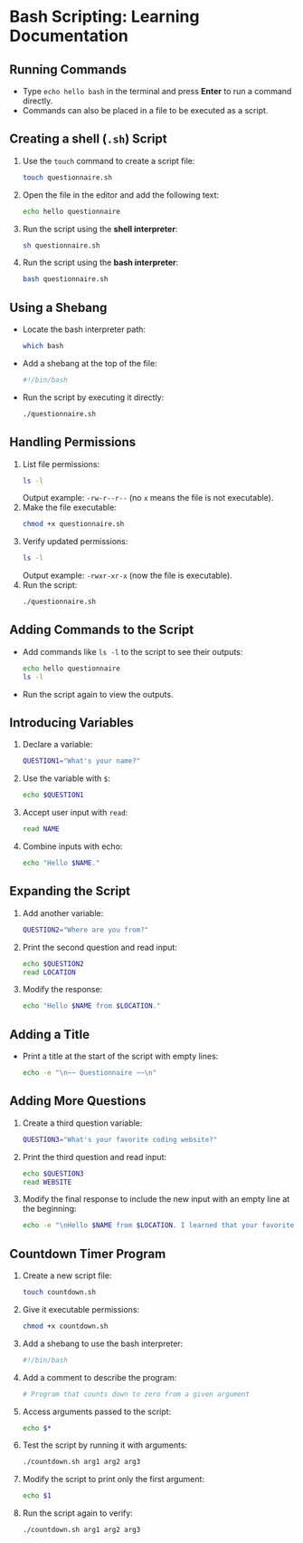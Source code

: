 # Bash Scripting: Learning Documentation

## Running Commands
- Type `echo hello bash` in the terminal and press **Enter** to run a command directly.
- Commands can also be placed in a file to be executed as a script.

## Creating a shell (`.sh`) Script
1. Use the `touch` command to create a script file:
   ```bash
   touch questionnaire.sh
   ```
2. Open the file in the editor and add the following text:
   ```bash
   echo hello questionnaire
   ```
3. Run the script using the **shell interpreter**:
   ```bash
   sh questionnaire.sh
   ```
4. Run the script using the **bash interpreter**:
   ```bash
   bash questionnaire.sh
   ```

## Using a Shebang
- Locate the bash interpreter path:
  ```bash
  which bash
  ```
- Add a shebang at the top of the file:
  ```bash
  #!/bin/bash
  ```
- Run the script by executing it directly:
  ```bash
  ./questionnaire.sh
  ```

## Handling Permissions
1. List file permissions:
   ```bash
   ls -l
   ```
   Output example: `-rw-r--r--` (no `x` means the file is not executable).
2. Make the file executable:
   ```bash
   chmod +x questionnaire.sh
   ```
3. Verify updated permissions:
   ```bash
   ls -l
   ```
   Output example: `-rwxr-xr-x` (now the file is executable).
4. Run the script:
   ```bash
   ./questionnaire.sh
   ```

## Adding Commands to the Script
- Add commands like `ls -l` to the script to see their outputs:
  ```bash
  echo hello questionnaire
  ls -l
  ```
- Run the script again to view the outputs.

## Introducing Variables
1. Declare a variable:
   ```bash
   QUESTION1="What's your name?"
   ```
2. Use the variable with `$`:
   ```bash
   echo $QUESTION1
   ```
3. Accept user input with `read`:
   ```bash
   read NAME
   ```
4. Combine inputs with echo:
   ```bash
   echo "Hello $NAME."
   ```

## Expanding the Script
1. Add another variable:
   ```bash
   QUESTION2="Where are you from?"
   ```
2. Print the second question and read input:
   ```bash
   echo $QUESTION2
   read LOCATION
   ```
3. Modify the response:
   ```bash
   echo "Hello $NAME from $LOCATION."
   ```

## Adding a Title
- Print a title at the start of the script with empty lines:
  ```bash
  echo -e "\n~~ Questionnaire ~~\n"
  ```

## Adding More Questions
1. Create a third question variable:
   ```bash
   QUESTION3="What's your favorite coding website?"
   ```
2. Print the third question and read input:
   ```bash
   echo $QUESTION3
   read WEBSITE
   ```
3. Modify the final response to include the new input with an empty line at the beginning:
   ```bash
   echo -e "\nHello $NAME from $LOCATION. I learned that your favorite coding website is $WEBSITE!"
   ```

## Countdown Timer Program
1. Create a new script file:
   ```bash
   touch countdown.sh
   ```
2. Give it executable permissions:
   ```bash
   chmod +x countdown.sh
   ```
3. Add a shebang to use the bash interpreter:
   ```bash
   #!/bin/bash
   ```
4. Add a comment to describe the program:
   ```bash
   # Program that counts down to zero from a given argument
   ```
5. Access arguments passed to the script:
   ```bash
   echo $*
   ```
6. Test the script by running it with arguments:
   ```bash
   ./countdown.sh arg1 arg2 arg3
   ```
7. Modify the script to print only the first argument:
   ```bash
   echo $1
   ```
8. Run the script again to verify:
   ```bash
   ./countdown.sh arg1 arg2 arg3
   ```

